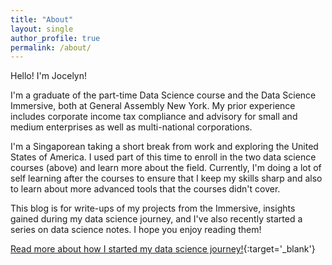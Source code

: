 ```yaml
---
title: "About"
layout: single
author_profile: true
permalink: /about/
---
```


Hello! I'm Jocelyn!

I'm a graduate of the part-time Data Science course and the Data Science Immersive, both at General Assembly New York. My prior experience includes corporate income tax compliance and advisory for small and medium enterprises as well as multi-national corporations.

I'm a Singaporean taking a short break from work and exploring the United States of America. I used part of this time to enroll in the two data science courses (above) and learn more about the field. Currently, I'm doing a lot of self learning after the courses to ensure that I keep my skills sharp and also to learn about more advanced tools that the courses didn't cover.

This blog is for write-ups of my projects from the Immersive, insights gained during my data science journey, and I've also recently started a series on data science notes. I hope you enjoy reading them!

[Read more about how I started my data science journey!](https://jocelyn-ong.github.io/hello-data-science/){:target='_blank'}
